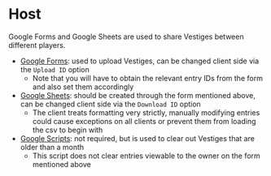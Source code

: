 # Host

Google Forms and Google Sheets are used to share Vestiges between different players.

 - [Google Forms](./GoogleForms.md): used to upload Vestiges, can be changed client side via the `Upload ID` option
	 - Note that you will have to obtain the relevant entry IDs from the form and also set them accordingly
 - [Google Sheets](./GoogleSheets.md): should be created through the form mentioned above, can be changed client side via the `Download ID` option
	 - The client treats formatting very strictly, manually modifying entries could cause exceptions on all clients or prevent them from loading the csv to begin with
 - [Google Scripts](./VestigeClear.gs): not required, but is used to clear out Vestiges that are older than a month
	 - This script does not clear entries viewable to the owner on the form mentioned above
